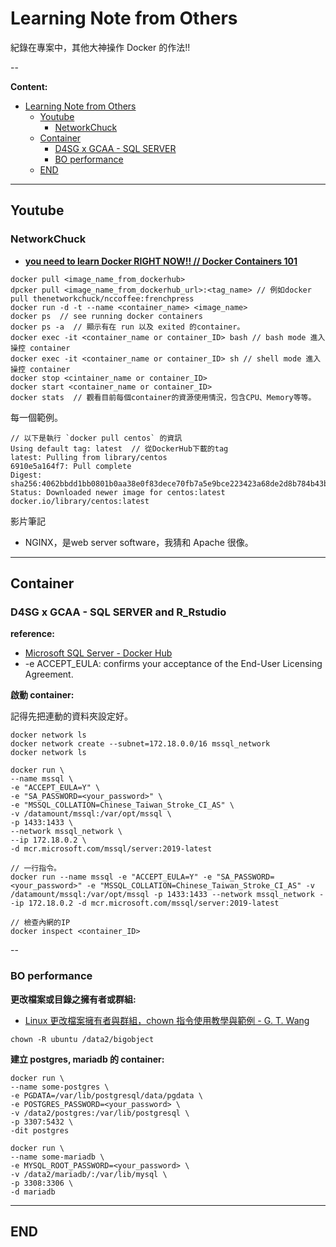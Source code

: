 # Learning Note from Others

紀錄在專案中，其他大神操作 Docker 的作法!!

--

**Content:**

<!-- TOC -->

- [Learning Note from Others](#learning-note-from-others)
  - [Youtube](#youtube)
    - [NetworkChuck](#networkchuck)
  - [Container](#container)
    - [D4SG x GCAA - SQL SERVER](#d4sg-x-gcaa---sql-server)
    - [BO performance](#bo-performance)
  - [END](#end)

<!-- /TOC -->

---

## Youtube

### NetworkChuck

- **[you need to learn Docker RIGHT NOW!! // Docker Containers 101](https://www.youtube.com/watch?v=eGz9DS-aIeY)**

```{bash}
docker pull <image_name_from_dockerhub>
dpcker pull <image_name_from_dockerhub_url>:<tag_name> // 例如docker pull thenetworkchuck/nccoffee:frenchpress
docker run -d -t --name <container_name> <image_name>
docker ps  // see running docker containers
docker ps -a  // 顯示有在 run 以及 exited 的container。
docker exec -it <container_name or container_ID> bash // bash mode 進入操控 container
docker exec -it <container_name or container_ID> sh // shell mode 進入操控 container
docker stop <cintainer_name or container_ID>
docker start <container_name or container_ID>
docker stats  // 觀看目前每個container的資源使用情況，包含CPU、Memory等等。
```

每一個範例。

```{bash}
// 以下是執行 `docker pull centos` 的資訊
Using default tag: latest  // 從DockerHub下載的tag
latest: Pulling from library/centos
6910e5a164f7: Pull complete
Digest: sha256:4062bbdd1bb0801b0aa38e0f83dece70fb7a5e9bce223423a68de2d8b784b43b
Status: Downloaded newer image for centos:latest
docker.io/library/centos:latest
```

影片筆記

- NGINX，是web server software，我猜和 Apache 很像。

---

## Container

### D4SG x GCAA - SQL SERVER and R_Rstudio

**reference:**

- [Microsoft SQL Server - Docker Hub](https://hub.docker.com/_/microsoft-mssql-server)
- -e ACCEPT_EULA: confirms your acceptance of the End-User Licensing Agreement.

**啟動 container:**

記得先把連動的資料夾設定好。

```{bash}
docker network ls
docker network create --subnet=172.18.0.0/16 mssql_network
docker network ls
```

<!-- SA_PASSWORD=MSSQL@2020 -->

```{bash}
docker run \
--name mssql \
-e "ACCEPT_EULA=Y" \
-e "SA_PASSWORD=<your_password>" \
-e "MSSQL_COLLATION=Chinese_Taiwan_Stroke_CI_AS" \
-v /datamount/mssql:/var/opt/mssql \
-p 1433:1433 \
--network mssql_network \
--ip 172.18.0.2 \
-d mcr.microsoft.com/mssql/server:2019-latest

// 一行指令。
docker run --name mssql -e "ACCEPT_EULA=Y" -e "SA_PASSWORD=<your_password>" -e "MSSQL_COLLATION=Chinese_Taiwan_Stroke_CI_AS" -v /datamount/mssql:/var/opt/mssql -p 1433:1433 --network mssql_network --ip 172.18.0.2 -d mcr.microsoft.com/mssql/server:2019-latest

// 檢查內網的IP
docker inspect <container_ID>
```

--

### BO performance

**更改檔案或目錄之擁有者或群組:**

- [Linux 更改檔案擁有者與群組，chown 指令使用教學與範例 - G. T. Wang](https://blog.gtwang.org/linux/linux-chown-command-tutorial/)

```{bash}
chown -R ubuntu /data2/bigobject
```

**建立 postgres, mariadb 的 container:**

<!-- POSTGRES_PASSWORD=NCHC-COVID19 -->

```{bash}
docker run \
--name some-postgres \
-e PGDATA=/var/lib/postgresql/data/pgdata \
-e POSTGRES_PASSWORD=<your_password> \
-v /data2/postgres:/var/lib/postgresql \
-p 3307:5432 \
-dit postgres
```

<!-- MYSQL_ROOT_PASSWORD=NCHC-COVID19 -->

```{bash}
docker run \
--name some-mariadb \
-e MYSQL_ROOT_PASSWORD=<your_password> \
-v /data2/mariadb/:/var/lib/mysql \
-p 3308:3306 \
-d mariadb
```

---

## END
